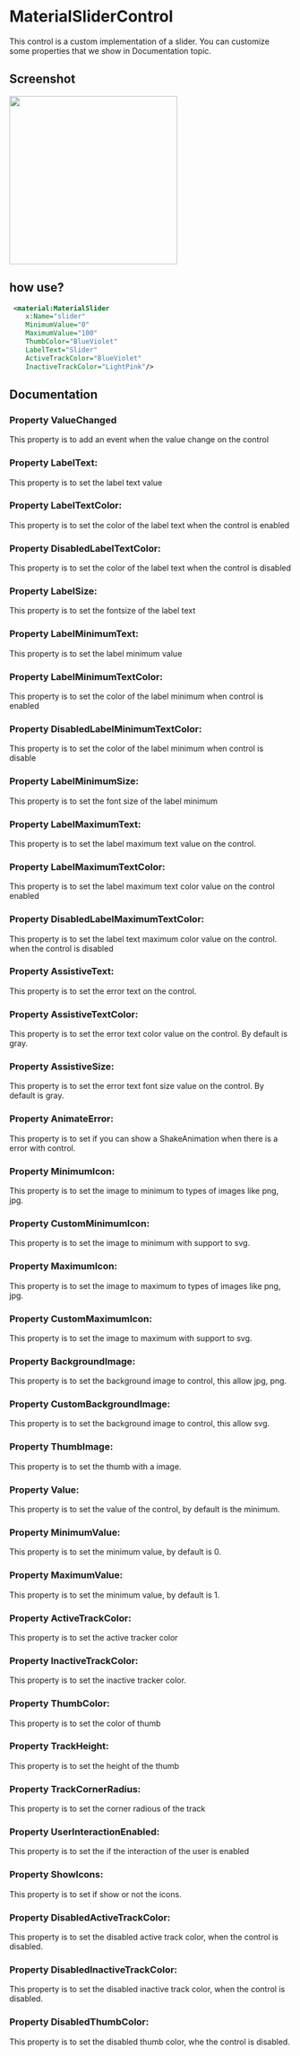 # MaterialSliderControl
This control is a custom implementation of a slider. You can customize some properties that we show in Documentation topic. 

## Screenshot
<img src="https://github.com/HorusSoftwareUY/MaterialDesignControlsPlugin/blob/master/screenshots/material_slider.jpg" width="300">

## how use?
```XML
 <material:MaterialSlider 
    x:Name="slider" 
    MinimumValue="0" 
    MaximumValue="100" 
    ThumbColor="BlueViolet"
    LabelText="Slider"
    ActiveTrackColor="BlueViolet"
    InactiveTrackColor="LightPink"/>
```

## Documentation

### Property ValueChanged
This property is to add an event when the value change on the control

### Property LabelText:
This property is to set the label text value

### Property LabelTextColor:
This property is to set the color of the label text when the control is enabled

### Property DisabledLabelTextColor:
This property is to set the color of the label text when the control is disabled

### Property LabelSize:
This property is to set the fontsize of the label text

### Property LabelMinimumText:
This property is to set the label minimum value

### Property LabelMinimumTextColor:
This property is to set the color of the label minimum when control is enabled

### Property DisabledLabelMinimumTextColor:
This property is to set the color of the label minimum when control is disable

### Property LabelMinimumSize:
This property is to set the font size of the label minimum

### Property LabelMaximumText:
This property is to set the label maximum text value on the control.

### Property LabelMaximumTextColor:
This property is to set the label maximum text color value on the control enabled 

### Property DisabledLabelMaximumTextColor:
This property is to set the label text maximum color value on the control.  when the control is disabled

### Property AssistiveText:
This property is to set the error text on the control. 

### Property AssistiveTextColor:
This property is to set the error text color value on the control. By default is gray. 

### Property AssistiveSize:
This property is to set the error text font size value on the control. By default is gray. 

### Property AnimateError:
This property is to set if you can show a ShakeAnimation when there is a error with control.

### Property MinimumIcon:
This property is to set the image to minimum to types of images like png, jpg.

### Property CustomMinimumIcon:
This property is to set the image to minimum with support to svg. 

### Property MaximumIcon:
This property is to set the image to maximum to types of images like png, jpg.

### Property CustomMaximumIcon:
This property is to set the image to maximum with support to svg.

### Property BackgroundImage:
This property is to set the background image to control, this allow jpg, png.

### Property CustomBackgroundImage:
This property is to set the background image to control, this allow svg.

### Property ThumbImage:
This property is to set the thumb with a image.

### Property Value:
This property is to set the value of the control, by default is the minimum.

### Property MinimumValue:
This property is to set the minimum value, by default is 0.

### Property MaximumValue:
This property is to set the minimum value, by default is 1.

### Property ActiveTrackColor:
This property is to set the active tracker color

### Property InactiveTrackColor:
This property is to set the inactive tracker color.

### Property ThumbColor:
This property is to set the color of thumb

### Property TrackHeight:
This property is to set the height of the thumb

### Property TrackCornerRadius:
This property is to set the corner radious of the track

### Property UserInteractionEnabled:
This property is to set the if the interaction of the user is enabled

### Property ShowIcons:
This property is to set if show or not the icons.

### Property DisabledActiveTrackColor:
This property is to set the disabled active track color, when the control is disabled.

### Property DisabledInactiveTrackColor:
This property is to set the disabled inactive track color, when the control is disabled.

### Property DisabledThumbColor:
This property is to set the disabled thumb color, whe the control is disabled.










